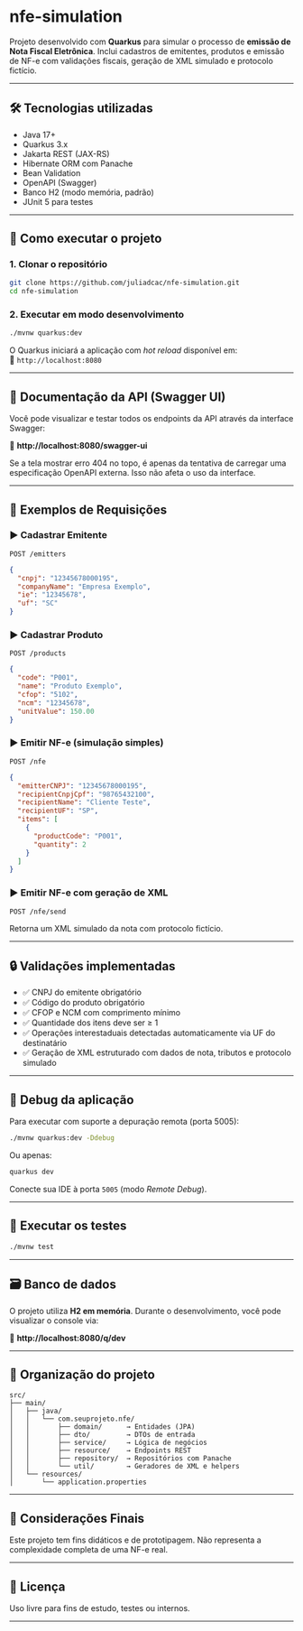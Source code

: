 # nfe-simulation

Projeto desenvolvido com **Quarkus** para simular o processo de **emissão de Nota Fiscal Eletrônica**. Inclui cadastros de emitentes, produtos e emissão de NF-e com validações fiscais, geração de XML simulado e protocolo fictício.

---

## 🛠 Tecnologias utilizadas

- Java 17+
- Quarkus 3.x
- Jakarta REST (JAX-RS)
- Hibernate ORM com Panache
- Bean Validation
- OpenAPI (Swagger)
- Banco H2 (modo memória, padrão)
- JUnit 5 para testes

---

## 🚀 Como executar o projeto

### 1. Clonar o repositório

```bash
git clone https://github.com/juliadcac/nfe-simulation.git
cd nfe-simulation
```

### 2. Executar em modo desenvolvimento

```bash
./mvnw quarkus:dev
```

O Quarkus iniciará a aplicação com *hot reload* disponível em:  
📍 `http://localhost:8080`

---

## 📄 Documentação da API (Swagger UI)

Você pode visualizar e testar todos os endpoints da API através da interface Swagger:

🔗 **http://localhost:8080/swagger-ui**

Se a tela mostrar erro 404 no topo, é apenas da tentativa de carregar uma especificação OpenAPI externa. Isso não afeta o uso da interface.

---

## 🔧 Exemplos de Requisições

### ▶️ Cadastrar Emitente

`POST /emitters`

```json
{
  "cnpj": "12345678000195",
  "companyName": "Empresa Exemplo",
  "ie": "12345678",
  "uf": "SC"
}
```

### ▶️ Cadastrar Produto

`POST /products`

```json
{
  "code": "P001",
  "name": "Produto Exemplo",
  "cfop": "5102",
  "ncm": "12345678",
  "unitValue": 150.00
}
```

### ▶️ Emitir NF-e (simulação simples)

`POST /nfe`

```json
{
  "emitterCNPJ": "12345678000195",
  "recipientCnpjCpf": "98765432100",
  "recipientName": "Cliente Teste",
  "recipientUF": "SP",
  "items": [
    {
      "productCode": "P001",
      "quantity": 2
    }
  ]
}
```

### ▶️ Emitir NF-e com geração de XML

`POST /nfe/send`

Retorna um XML simulado da nota com protocolo fictício.

---

## 🔒 Validações implementadas

- ✅ CNPJ do emitente obrigatório
- ✅ Código do produto obrigatório
- ✅ CFOP e NCM com comprimento mínimo
- ✅ Quantidade dos itens deve ser ≥ 1
- ✅ Operações interestaduais detectadas automaticamente via UF do destinatário
- ✅ Geração de XML estruturado com dados de nota, tributos e protocolo simulado

---

## 🐞 Debug da aplicação

Para executar com suporte a depuração remota (porta 5005):

```bash
./mvnw quarkus:dev -Ddebug
```

Ou apenas:

```bash
quarkus dev
```

Conecte sua IDE à porta `5005` (modo *Remote Debug*).

---

## 🧪 Executar os testes

```bash
./mvnw test
```

---

## 🗃 Banco de dados

O projeto utiliza **H2 em memória**. Durante o desenvolvimento, você pode visualizar o console via:

🔗 **http://localhost:8080/q/dev**

---

## 📁 Organização do projeto

```
src/
├── main/
│   ├── java/
│   │   └── com.seuprojeto.nfe/
│   │       ├── domain/      → Entidades (JPA)
│   │       ├── dto/         → DTOs de entrada
│   │       ├── service/     → Lógica de negócios
│   │       ├── resource/    → Endpoints REST
│   │       ├── repository/  → Repositórios com Panache
│   │       └── util/        → Geradores de XML e helpers
│   └── resources/
│       └── application.properties
```

---

## 🧩 Considerações Finais

Este projeto tem fins didáticos e de prototipagem. Não representa a complexidade completa de uma NF-e real.

---

## 📄 Licença

Uso livre para fins de estudo, testes ou internos.

---